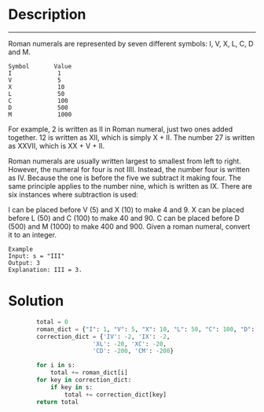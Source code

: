# Description
___
Roman numerals are represented by seven different symbols: I, V, X, L, C, D and M.



```
Symbol       Value
I             1
V             5
X             10
L             50
C             100
D             500
M             1000
```
For example, 2 is written as II in Roman numeral, just two ones added together. 12 is written as XII, which is simply X + II. The number 27 is written as XXVII, which is XX + V + II.

Roman numerals are usually written largest to smallest from left to right. However, the numeral for four is not IIII. Instead, the number four is written as IV. Because the one is before the five we subtract it making four. The same principle applies to the number nine, which is written as IX. There are six instances where subtraction is used:

I can be placed before V (5) and X (10) to make 4 and 9. 
X can be placed before L (50) and C (100) to make 40 and 90. 
C can be placed before D (500) and M (1000) to make 400 and 900.
Given a roman numeral, convert it to an integer.

```
Example
Input: s = "III"
Output: 3
Explanation: III = 3.
```

# Solution

```Python def romanToInt(self, s: str) -> int:
        total = 0
        roman_dict = {"I": 1, "V": 5, "X": 10, "L": 50, "C": 100, "D": 500, "M": 1000}
        correction_dict = {'IV': -2, 'IX': -2,
                        'XL': -20, 'XC': -20,
                        'CD': -200, 'CM': -200}

        for i in s:
            total += roman_dict[i]
        for key in correction_dict:
            if key in s:
                total += correction_dict[key]
        return total
```

